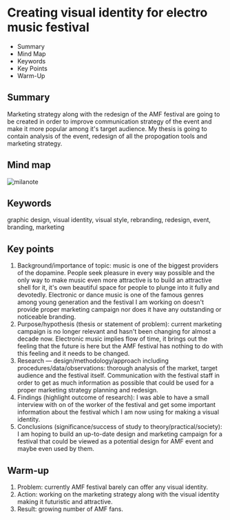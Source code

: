 # Creating visual identity for electro music festival
- Summary
- Mind Map
- Keywords
- Key Points
- Warm-Up




## Summary
Marketing strategy along with the redesign of the AMF festival are going to be created in order to improve communication strategy of the event and make it more popular among it's target audience. My thesis is going to contain analysis of the event, redesign of all the propogation tools and marketing strategy.  



## Mind map
![milanote](https://user-images.githubusercontent.com/92374927/160471106-94121048-67c0-4a54-96b1-826d4d2e008e.png)




## Keywords
graphic design, visual identity, visual style, rebranding, redesign, event, branding, marketing



## Key points
1. Background/importance of topic: music is one of the biggest providers of the dopamine. People seek pleasure in every way possible and the only way to make music even more attractive is to build an attractive shell for it, it's own beautiful space for people to plunge into it fully and devotedly. Electronic or dance music is one of the famous genres among young generation and the festival I am working on doesn't provide proper marketing campaign nor does it have any outstanding or noticeable branding. 
2. Purpose/hypothesis (thesis or statement of problem): current marketing campaign is no longer relevant and hasn't been changing for almost a decade now. Electronic music implies flow of time, it brings out the feeling that the future is here but the AMF festival has nothing to do with this feeling and it needs to be changed.
3. Research — design/methodology/approach including procedures/data/observations: thorough analysis of the market, target audience and the festival itself. Communication with the festival staff in order to get as much information as possible that could be used for a proper marketing strategy planning and redesign.
4. Findings (highlight outcome of research): I was able to have a small interview with on of the worker of the festival and get some important information about the festival which I am now using for making a visual identity. 
5. Conclusions (significance/success of study to theory/practical/society): I am hoping to build an up-to-date design and marketing campaign for a festival that could be viewed as a potential design for AMF event and maybe even used by them.




## Warm-up 
1. Problem: currently AMF festival barely can offer any visual identity.
2. Action: working on the marketing strategy along with the visual identity making it futuristic and attractive.
3. Result: growing number of AMF fans.
